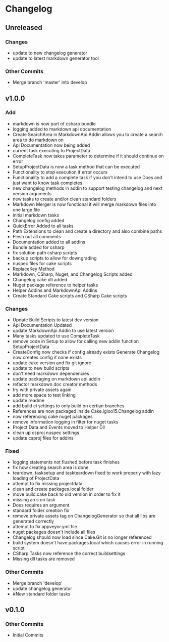 # Changelog
## Unreleased
### Changes
*  update to new changelog generator
*  update to latest markdown generator tool


### Other Commits
* Merge branch 'master' into develop




## v1.0.0
### Add
*  markdown is now part of csharp bundle
*  logging added to markdown api documentation
*  Create SearchArea in MarkdownApi Addin allows you to create a search area to do markdown on
*  Api Documentation now being added
*  current task executing to ProjectData
*  CompleteTask now takes parameter to determine if it should continue on error
*  SetupProjectData is now a task method that can be executed
*  Functionality to stop execution if error occurs
*  Functionality to add a complete task if you don't intend to use Does and just want to know task completes
*  new changelog methods in addin to support testing changelog and next version arguments
*  new tasks to create and/or clean standard folders
*  Markdown Merger is now functional it will merge markdown files into one large file
*  initial markdown tasks
*  Changelog config added
*  QuickError Added to all tasks
*  Path Extensions to clean and create a directory and also combine paths
*  Flesh out all comments
*  Documentation added to all addins
*  Bundle added for csharp
*  fix solution path csharp scripts
*  backup scripts to allow for downgrading
*  nuspec files for cake scripts
*  ReplaceKey Method
*  Markdown, CSharp, Nuget, and Changelog Scripts added
*  Changelog cake dll added
*  Nuget package reference to helper tasks
*  Helper Addins and MarkdownApi Addins
*  Create Standard Cake scripts and CSharp Cake scripts


### Changes
*  Update Build Scripts to latest dev version
*  Api Documentation Updated
*  update MarkdownApi Addin to use latest version
*  Many tasks updated to use CompleteTask
*  remove code in Setup to allow for calling new addin function SetupProjectData
*  CreateConfig now checks if config already exists Generate Changelog now creates config if none exists
*  update cake version and fix git ignore
*  update to new build scripts
*  don't need markdown dependencies
*  update packaging on markdown api addin
*  refactor markdown doc creator methods
*  try with private assets again
*  add more space to test linking
*  update readme
*  add build ci settings to only build on certian branches
*  References are now packaged inside Cake.igloo15.Changelog addin
*  now referencing cake nuget packages
*  remove information logging in filter for nuget tasks
*  Project Data and Events moved to Helper Dll
*  clean up csproj nuspec settings
*  update csproj files for addins


### Fixed
*  logging statements not flushed before task finishes
*  fix how creating search area is done
*  teardown, tasksetup and taskteardown fixed to work properly with lazy loading of ProjectData
*  attempt to fix missing projectdata
*  clean and create packages.local folder
*  move build.cake back to old version in order to fix it
*  missing an s on task
*  Does requires an argument
*  standard folder creation fix
*  remove private assets tag on ChangelogGenerator so that all libs are generated correctly
*  attempt to fix appveyor.yml file
*  nuget packages doesn't include all files
*  Changelog should now load since Cake.Git is no longer referenced
*  build system doesn't have packages.local which causes error in running script
*  CSharp Tasks now reference the correct buildsettings
*  Missing dll tasks are removed


### Other Commits
* Merge branch 'develop'
* update changelog generator
* #New standard folder tasks




## v0.1.0
### Other Commits
* Initial Commits




